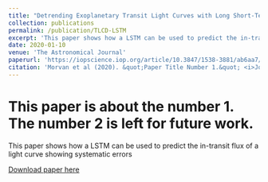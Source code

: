 ```yaml
---
title: "Detrending Exoplanetary Transit Light Curves with Long Short-Term Memory Networks"
collection: publications
permalink: /publication/TLCD-LSTM
excerpt: 'This paper shows how a LSTM can be used to predict the in-transit flux of a light curve showing systematic errors.'
date: 2020-01-10
venue: 'The Astronomical Journal'
paperurl: 'https://iopscience.iop.org/article/10.3847/1538-3881/ab6aa7/pdf'
citation: 'Morvan et al (2020). &quot;Paper Title Number 1.&quot; <i>Journal 1</i>. 1(1).'
---
```

# This paper is about the number 1. The number 2 is left for future work.
This paper shows how a LSTM can be used to predict the in-transit flux of a light curve showing systematic errors

[Download paper here](https://arxiv.org/pdf/2001.03370.pdf)

